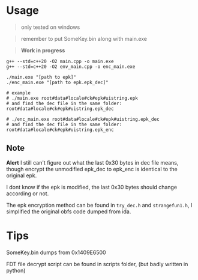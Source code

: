 # Usage
> only tested on windows

> remember to put SomeKey.bin along with main.exe

> **Work in progress**

```shell
g++ --std=c++20 -O2 main.cpp -o main.exe
g++ --std=c++20 -O2 env_main.cpp -o enc_main.exe

./main.exe "[path to epk]"
./enc_main.exe "[path to epk.epk_dec]"

# example
# ./main.exe root#data#locale#ck#epk#uistring.epk
# and find the dec file in the same folder: root#data#locale#ck#epk#uistring.epk_dec

# ./enc_main.exe root#data#locale#ck#epk#uistring.epk_dec
# and find the dec file in the same folder: root#data#locale#ck#epk#uistring.epk_enc
```

## Note
**Alert** I still can't figure out what the last 0x30 bytes in dec file means, though encrypt the unmodified epk_dec to epk_enc is identical to the original epk.

I dont know if the epk is modified, the last 0x30 bytes should change according or not.

The epk encryption method can be found in `try_dec.h` and `strangefun1.h`, I simplified the original obfs code dumped from ida.

# Tips
SomeKey.bin dumps from 0x1409E6500

FDT file decrypt script can be found in scripts folder, (but badly written in python)
